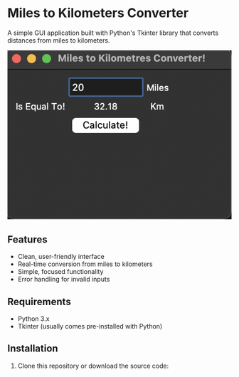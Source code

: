 # Miles to Kilometers Converter

A simple GUI application built with Python's Tkinter library that converts distances from miles to kilometers.

![Miles to Kilometers Converter Screenshot](miles_to_km.png)

## Features

- Clean, user-friendly interface
- Real-time conversion from miles to kilometers
- Simple, focused functionality
- Error handling for invalid inputs

## Requirements

- Python 3.x
- Tkinter (usually comes pre-installed with Python)

## Installation

1. Clone this repository or download the source code:
